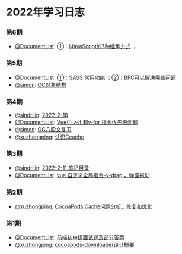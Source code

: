 # 2022年学习日志
### 第6期
* [@DocumentList](https://github.com/DocumentList): ①：[jJavaScript的7种继承方式](https://juejin.cn/post/7070499604457848862) ；
### 第5期
* [@DocumentList](https://github.com/DocumentList): ①：[SASS 常用功能](https://juejin.cn/post/7067475637711142919) ；②：[BFC可以解决哪些问题](https://juejin.cn/post/7067106653551722503)
* [@simon](https://github.com/simon9211): [OC对象结构](https://fresh-sunfish-65b.notion.site/9f727317f0494720a54ea3ef76406861)
### 第4期
* [@sindrilin](https://github.com/sindrilin): [2022-2-18](https://github.com/sindrilin/studyNotes/blob/master/2022-2-18.md)
* [@DocumentList](https://github.com/DocumentList): [Vue中 v-if 和v-for 指令优先级问题](https://blog.csdn.net/qq_40259123/article/details/122987548?spm=1001.2014.3001.5501)
* [@simon](https://github.com/simon9211): [OC八股文复习](https://fresh-sunfish-65b.notion.site/9f727317f0494720a54ea3ef76406861)
* [@xuzhongping](https://github.com/xuzhongping): [认识Ccache](https://mp.weixin.qq.com/s/TZ7-0-AsuMvdj0fD8Nk-dg)
### 第3期
* [@sindrilin](https://github.com/sindrilin): [2022-2-11 笔记目录](https://github.com/sindrilin/studyNotes/blob/master/2022-2-11.md)
* [@DocumentList](https://github.com/DocumentList): [vue 自定义全局指令-v-drag ，弹窗拖动](https://blog.csdn.net/qq_40259123/article/details/122881986?spm=1001.2014.3001.5502)
### 第2期
* [@xuzhongping](https://github.com/xuzhongping): [CocoaPods Cache问题分析、修复和优化](https://mp.weixin.qq.com/s/HFfzNICcOlx9uPqPOyTmHg)

### 第1期
* [@DocumentList](https://github.com/DocumentList): [前端初中级面试题及部分答案](https://blog.csdn.net/qq_40259123/article/details/122495826?spm=1001.2014.3001.5502)
* [@xuzhongping](https://github.com/xuzhongping): [cocoapods-downloader设计概要](https://mp.weixin.qq.com/s/J10EbVTAb_u_yDCThxFJYg)
